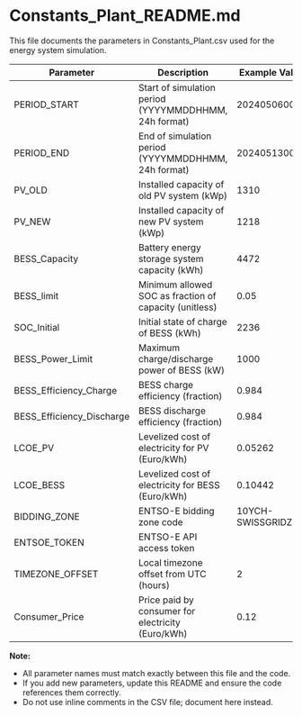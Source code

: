 # Constants_Plant_README.md

This file documents the parameters in Constants_Plant.csv used for the energy system simulation.

| Parameter                  | Description                                                      | Example Value         |
|----------------------------|------------------------------------------------------------------|----------------------|
| PERIOD_START               | Start of simulation period (YYYYMMDDHHMM, 24h format)            | 202405060000         |
| PERIOD_END                 | End of simulation period (YYYYMMDDHHMM, 24h format)              | 202405130000         |
| PV_OLD                     | Installed capacity of old PV system (kWp)                        | 1310                 |
| PV_NEW                     | Installed capacity of new PV system (kWp)                        | 1218                 |
| BESS_Capacity              | Battery energy storage system capacity (kWh)                      | 4472                 |
| BESS_limit                 | Minimum allowed SOC as fraction of capacity (unitless)            | 0.05                 |
| SOC_Initial                | Initial state of charge of BESS (kWh)                             | 2236                 |
| BESS_Power_Limit           | Maximum charge/discharge power of BESS (kW)                       | 1000                 |
| BESS_Efficiency_Charge     | BESS charge efficiency (fraction)                                 | 0.984                |
| BESS_Efficiency_Discharge  | BESS discharge efficiency (fraction)                              | 0.984                |
| LCOE_PV                    | Levelized cost of electricity for PV (Euro/kWh)                   | 0.05262              |
| LCOE_BESS                  | Levelized cost of electricity for BESS (Euro/kWh)                 | 0.10442              |
| BIDDING_ZONE               | ENTSO-E bidding zone code                                         | 10YCH-SWISSGRIDZ     |
| ENTSOE_TOKEN               | ENTSO-E API access token                                          | <token>              |
| TIMEZONE_OFFSET            | Local timezone offset from UTC (hours)                            | 2                    |
| Consumer_Price             | Price paid by consumer for electricity (Euro/kWh)                 | 0.12                 |

**Note:**
- All parameter names must match exactly between this file and the code.
- If you add new parameters, update this README and ensure the code references them correctly.
- Do not use inline comments in the CSV file; document here instead.
